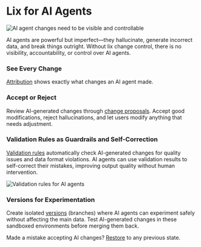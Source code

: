 # Lix for AI Agents

![AI agent changes need to be visible and controllable](/blame-what-did-you-change.svg)

AI agents are powerful but imperfect—they hallucinate, generate incorrect data, and break things outright. Without lix change control, there is no visibility, accountability, or control over AI agents.

### See Every Change

[Attribution](./attribution.md) shows exactly what changes an AI agent made.

### Accept or Reject

Review AI-generated changes through [change proposals](./change-proposals.md). Accept good modifications, reject hallucinations, and let users modify anything that needs adjustment.

### Validation Rules as Guardrails and Self-Correction

[Validation rules](./validation-rules.md) automatically check AI-generated changes for quality issues and data format violations. AI agents can use validation results to self-correct their mistakes, improving output quality without human intervention.

![Validation rules for AI agents](/validation-rules-agent.svg)

### Versions for Experimentation

Create isolated [versions](./versions.mdx) (branches) where AI agents can experiment safely without affecting the main data. Test AI-generated changes in these sandboxed environments before merging them back.

Made a mistake accepting AI changes? [Restore](./restore.mdx) to any previous state.
